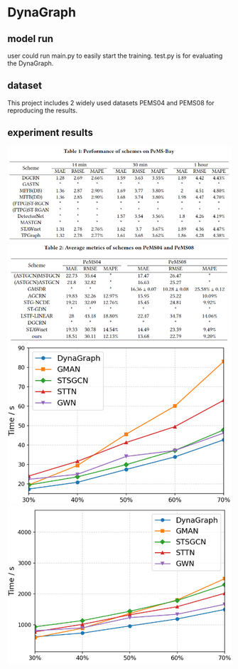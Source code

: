 # DynaGraph
## model run
user could run main.py to easily start the training.
test.py is for evaluating the DynaGraph.
## dataset
This project includes 2 widely used datasets PEMS04 and PEMS08 for reproducing the results.
## experiment results
![image](https://github.com/re-plicate/DynaGraph/blob/main/Fig/Tab1.png)
![image](https://github.com/re-plicate/DynaGraph/blob/main/Fig/Tab2.png)
![image](https://github.com/re-plicate/DynaGraph/blob/main/Fig/Fig1.png)
![image](https://github.com/re-plicate/DynaGraph/blob/main/Fig/Fig2.png)
